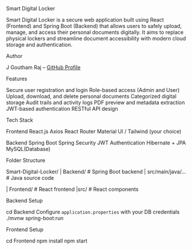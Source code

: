 Smart Digital Locker

Smart Digital Locker is a secure web application built using React (Frontend) and Spring Boot (Backend) that allows users to safely upload, manage, and access their personal documents digitally. It aims to replace physical lockers and streamline document accessibility with modern cloud storage and authentication.

Author

J Goutham Raj – [GitHub Profile](https://github.com/Goutham-007)


Features

Secure user registration and login
Role-based access (Admin and User)
Upload, download, and delete personal documents
Categorized digital storage
Audit trails and activity logs
PDF preview and metadata extraction
JWT-based authentication
RESTful API design

Tech Stack

Frontend
React.js
Axios
React Router
Material UI / Tailwind (your choice)

Backend
Spring Boot
Spring Security
JWT Authentication
Hibernate + JPA
 MySQL(Database)


Folder Structure

Smart-Digital-Locker/
|
  Backend/ # Spring Boot backend
  |
  src/main/java/... # Java source code
  
  
| Frontend/ # React frontend
    |src/ # React components

Backend Setup

cd Backend
Configure `application.properties` with your DB credentials
./mvnw spring-boot:run

Frontend Setup

cd Frontend
npm install
npm start

